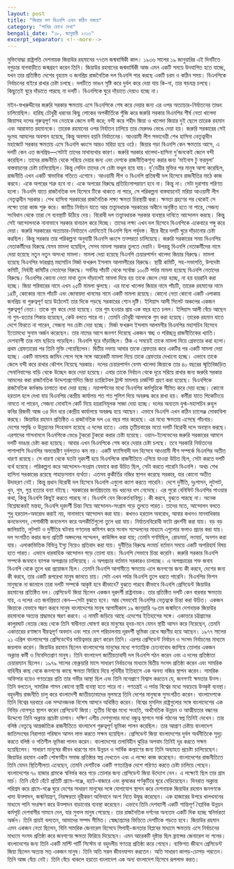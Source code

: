 ```yaml
---
layout: post
title: "জিয়ার দল বিএনপি এখন কঠিন সময়ে"
category: "পাখির চোখে দেখা"
bengali_date: "১৮, জানুয়ারী ২০১৩"
excerpt_separator: <!--more-->
---
```

মুক্তিযোদ্ধা রাষ্ট্রপতি দেশনায়ক জিয়াউর রহমানের ৭৭তম জন্মবার্ষিকী কাল। ১৯৩৬ সালের ১৯ জানুয়ারির এই দিনটিতে বগুড়ার বাগবাড়ীতে জন্মগ্রহণ করেন তিনি। জিয়াউর রহমানের জন্মবার্ষিকী আজ এমন একটি সময়ে উদযাপিত হতে যাচ্ছে, যখন তার প্রতিষ্ঠিত দেশের বৃহত্তম ও জনপ্রিয় রাজনৈতিক দল বিএনপি পার করছে একটি চরম ও কঠিন সময়। <!--more-->বিএনপিকে নির্বাচনের বাইরে রাখার চেষ্টা চলছে। দলটিতে ভাঙন সৃষ্টি করে দুর্বল করে দেয়া যায় কি-না, তার ষড়যন্ত্র চলছে। কিছুতেই ঘুরে দাঁড়াতে পারছে না দলটি। বিএনপিকে ঘুরে দাঁড়াতে দেয়াও হচ্ছে না।

মইন-ফখরুদ্দীনের জরুরি সরকার ক্ষমতায় এসে বিএনপিকে শেষ করে দেয়ার জন্য এর ওপর অত্যাচার-নির্যাতনের তাণ্ডব চালিয়েছিল। হারিছ চৌধুরী ধরনের কিছু লোকের অপকীর্তিকে পুঁজি করে জরুরি সরকার বিএনপির শীর্ষ নেতা খালেদা জিয়াসহ দলের গুরুত্বপূর্ণ সব নেতাকে জেলে বন্দী করে; বন্দী করে শহীদ জিয়া ও খালেদা জিয়ার দুই ছেলে তারেক রহমান এবং আরাফাত রহমানকে। তারেক রহমানের ওপর নির্যাতন চালিয়ে তার মেরুদণ্ড ভেঙে দেয়া হয়। জরুরি সরকারের সেই দুঃসহ আমলের অবসান হয়েছে, কিন্তু অবসান হয়নি নির্যাতনের।
আওয়ামী লীগ সভানেত্রী শেখ হাসিনা নেতৃত্বাধীন মহাজোট সরকার ক্ষমতায় এসে বিএনপি ধ্বংসে আরও মরিয়া হয়ে ওঠে। জিয়ার গড়া বিএনপি কেন ক্ষমতায় আসে, এ দলটি কেন এত জনপ্রিয়—সেটাই তাদের মাথাব্যথার কারণ।
জরুরি সরকার খালেদা-হাসিনা দু’জনকেই জেলে বন্দী করেছিল। তাদের রাজনীতি থেকে সরিয়ে দেয়ার জন্য এবং দেশকে রাজনীতিকশূন্য করার জন্য ‘মাইনাস টু ফরমুলা’ বাস্তবায়নের চেষ্টা চালিয়েছিল। কিন্তু সেদিন তাদের সে চেষ্টা ভণ্ডুল হয়ে যায়। দু’নেত্রীর মুক্তির পর মানুষ আশা করেছিল, রাজনীতি এখন একটি স্বাভাবিক গতিতে এগোবে। আওয়ামী লীগ ও বিএনপি প্রতিদ্বন্দ্বী দল হিসেবে রাজনীতির মাঠে কাজ করবে। একে অপরের শত্রু হবে না। একে অপরের বিরুদ্ধে প্রতিহিংসাপরায়ণ হবে না। কিন্তু না। সেটা দুরাশায় পরিণত হলো। বিএনপি যাতে রাজনৈতিক দল হিসেবে টিকে থাকতে না পারে, সে পরিকল্পনা বাস্তবায়নেই মরিয়া আওয়ামী লীগ নেতৃত্বাধীন সরকার।
শেখ হাসিনা সরকারের রাজনৈতিক লক্ষ্য ক্ষমতা চিরস্থায়ী করা। ক্ষমতা গ্রহণের পর থেকেই সে লক্ষ্যে তারা কাজ শুরু করে। জাতীয় নির্বাচন যাতে আর তত্ত্বাবধায়ক সরকারের অধীনে অনুষ্ঠিত হতে না পারে, সেজন্য সংবিধান থেকে তারা সে ব্যবস্থাটি উঠিয়ে দেয়। বিরোধী দল তত্ত্বাবধায়ক সরকার ব্যবস্থার দাবিতে আন্দোলন করছে। কিন্তু সেই আন্দোলনকে নানাভাবে সরকার বানচাল করে দিচ্ছে। তাদের লক্ষ্য এখন দল হিসেবে বিএনপিকে একেবারে পঙ্গু করে দেয়া।
জরুরি সরকারের অত্যাচার-নির্যাতনে এমনিতেই বিএনপি ছিল পর্যুদস্ত। ধীরে ধীরে দলটি ঘুরে দাঁড়ানোর চেষ্টা করছিল। কিন্তু সরকার তার পরিকল্পনা অনুযায়ী বিএনপি ধ্বংসে তত্পরতা চালিয়েছে। জরুরি সরকারের সময় বিএনপির নেতাকর্মীদের বিরুদ্ধে যেসব মামলা হয়েছিল, সেসব মামলা সরকার তুলতে দেয়নি। উপরন্তু বিএনপি নেতাকর্মীদের নামে দেয়া হয়েছে নতুন নতুন অসংখ্য মামলা। মামলা দেয়া হয়েছে বিএনপি চেয়ারপার্সন খালেদা জিয়ার বিরুদ্ধে। মামলা হয়েছে বিএনপির ভারপ্রাপ্ত মহাসচিব মির্জা ফখরুল ইসলাম আলমগীরের বিরুদ্ধে। স্থায়ী কমিটি, সহ-সভাপতি, উপদেষ্টা কমিটি, নির্বাহী কমিটির নেতাদের বিরুদ্ধে। সর্বনিম্ন পাঁচটি থেকে সর্বোচ্চ ১০০টি পর্যন্ত মামলা হয়েছে বিএনপি নেতাদের বিরুদ্ধে। বিএনপির কোনো নেতা মাথা তুলে দাঁড়ালেই মামলা দিয়ে হয় তাকে জেলে নেয়া হচ্ছে, না হয় হয়রানি করা হচ্ছে। জিয়া পরিবারের নামে এখন ২৫টি মামলা ঝুলছে। এর মধ্যে খালেদা জিয়ার নামে পাঁচটি, তারেক রহমানের নামে ১৪টি, কোকোর নামে পাঁচটি এবং জোবায়দা খানমের নামে একটি মামলা রয়েছে। কোনো নেতা কোনো একটি এলাকায় জনপ্রিয় বা গুরুত্বপূর্ণ হয়ে উঠেলেই তার দিকে পড়ছে সরকারের শ্যেন দৃষ্টি। ইলিয়াস আলী সিলেট অঞ্চলের একজন গুরুত্বপূর্ণ নেতা। তাকে গুম করে দেয়া হয়েছে। তার গুম হওয়ার প্রায় এক বছর হতে চলল। ইলিয়াস আলী বেঁচে আছেন না গুম-হত্যার শিকার হয়েছেন, কেউ বলতে পারে না। তেমনি চৌধুরী আলমকে গুম করা হয়েছে। তারেক রহমান যাতে দেশে ফিরতে না পারেন, সেজন্য সব চেষ্টা নেয়া হচ্ছে। মির্জা ফখরুল ইসলাম আলমগীর বিএনপির মহাসচিব হিসেবে ইতোমধ্যে সুনাম অর্জন করেছেন। তার নামের আগে জনগণ দিয়েছে একজন স্বচ্ছ ও পরিচ্ছন্ন রাজনীতিকের খ্যাতি। দেশব্যাপী তার নাম ছড়িয়ে পড়েছিল। বিএনপি ঘুরে দাঁড়াচ্ছিল। ঠিক এ সময়েই তাকে মামলা দিয়ে গ্রেফতার করা হলো। প্রথম গ্রেফতারের পর তিনি মুক্তি পেয়েছিলেন। দ্বিতীয় দফায় আবার তাকে গ্রেফতার করে একটির পর একটি মামলা দেয়া হচ্ছে। একটি মামলায় জামিন পেলে সঙ্গে সঙ্গে আরেকটি মামলা দিয়ে তাকে গ্রেফতার দেখানো হচ্ছে। এভাবে তাকে জেলে বন্দী করে রাখার কৌশল নিয়েছে সরকার। দলের চেয়ারপার্সন বেগম খালেদা জিয়াকে তার ৪০ বছরের স্মৃতিবিজড়িত সেনানিবাসের বাড়ি থেকে উচ্ছেদ করে দেয়া হয়েছে। এবার তাকে নির্বাচন থেকে দূরে সরিয়ে রাখার জন্য জরুরি সরকার আমলের করা রাজনৈতিক উদ্দেশ্যপ্রণোদিত জিয়া চ্যারিটেবল ট্রাস্ট মামলায় চার্জশিট গ্রহণ করা হয়েছে। বিএনপিকে রাজনৈতিক কর্মকাণ্ড চালাতে বাধা দেয়া হচ্ছে। নয়াপল্টনের মধ্যে বিএনপির কর্মসূচিকে সীমিত করে দেয়া হচ্ছে। কোনো হরতাল হলে দেখা যায় বিএনপির কেন্দ্রীয় কার্যালয় শত শত পুলিশ দিয়ে অবরুদ্ধ করে রাখা হয়। কর্মীরা যাতে পিকেটিংয়ে নামতে না পারেন, সেজন্য মোবাইল কোর্ট দিয়ে হয়রানিমূলক সাজা দেয়া হচ্ছে। দলের অন্যতম যুগ্ম-মহাসচিব রুহুল কবির রিজভী আজ ৩৪ দিন ধরে কেন্দ্রীয় কার্যালয়ে অবরুদ্ধ হয়ে আছেন। এভাবে বিএনপি এখন কঠিন চ্যালেঞ্জ মোকাবিলা করছে। জিয়াউর রহমান প্রতিষ্ঠিত এ রাজনৈতিক দল ৩৪ বছর পার করেছে। এর মধ্যে ক্ষমতায় এসেছে পাঁচবার। দেশের সমৃদ্ধি ও উন্নয়নের সিংহভাগ হয়েছে এ দলের হাতে। এবার তৃতীয়বারের মতো দলটি বিরোধী দলে অবস্থান করছে। এরশাদের শাসনামলে বিএনপিকে ভেঙে টুকরো টুকরো করার চেষ্টা হয়েছে। ওয়ান-ইলেভেনের জরুরি সরকারের আমলে দলটি ভাঙার চেষ্টা করা হয়েছে। আবার এখন বিএনপিকে শেষ করে দেয়ার চেষ্টা চলছে।
তবে সরকারি নির্যাতনের পাশাপাশি বিএনপির অভ্যন্তরীণ দুর্বলতাও কম নয়। একটি ফ্যাসিবাদী দল হিসেবে আওয়ামী লীগ সম্পর্কে বিএনপির অতীত ধারণা রয়েছে। সে ধারণা থেকে যতটা দূরদর্শী হয়ে বিএনপিকে রাজনীতিতে এগিয়ে যাওয়া উচিত ছিল, সেটা করতে দলটি ব্যর্থ হয়েছে। পরিকল্পনা করে আন্দোলন-সংগ্রাম যেভাবে করা উচিত ছিল, সেটা করতে পারেনি বিএনপি। অথচ শেখ হাসিনা সরকারের রয়েছে পাহাড়সমান ব্যর্থতা। এতসব কুকীর্তির নজির স্থাপন করেছে সরকার, যার কোনো অতীত উদাহরণ নেই। কিন্তু প্রধান বিরোধী দল হিসেবে বিএনপি এগুলো ক্যাশ করতে পারেনি। দেশে দুর্নীতি, দুঃশাসন, লুটপাট, খুন, গুম, গুপ্ত হত্যার বন্যা বইছে। সরকারের জনপ্রিয়তায় বড় ধরনের ধস নেমেছে। এর পুরো বেনিফিট বিএনপির পাওয়ার কথা, কিন্তু বিএনপি কিছুই করতে পারছে না। বিএনপি যেন কিংকর্তব্যবিমূঢ়। কী করবে, বুঝতে পারছে না। অনেক বিশ্লেষকেরই মন্তব্য, বিএনপি দূরদর্শী চিন্তা নিয়ে আন্দোলন-সংগ্রাম গড়ে তুলতে পারত। তাদের মতে, আন্দোলন বলতে শুধু হরতাল-অবরোধ করাই নয়, নানাভাবে আন্দোলন করা যায়। কখনও হরতাল অবরোধ, আবার কখনও মানবাধিকার কনভেনশন, পেশাজীবী কনভেশন করে অপকীর্তিগুলো তুলে ধরা যায়। নির্যাতনবিরোধী ফটো প্রদর্শনী করা যায়। বড় বড় জালিয়াতি, লুটপাট ও দুর্নীতির ঘটনায় গণতদন্ত কমিশন করে সংবাদ সম্মেলনের মাধ্যমে এগুলোর ফলাও প্রচার করা যায়। দল সংগঠিত করার জন্য প্রতিটি অঙ্গদলের সম্মেলন, কাউন্সিল করা যায়; তেমনি গণমিছিল, রোডমার্চ, লংমার্চ, অনশন করা যায়। এলাকাভিত্তিক বিভিন্ন ইস্যু নিয়েও প্রতিবাদ করা যায়। দুর্নীতির বিরুদ্ধে লংমার্চ বর্তমান সময়ে একটি অপরিহার্য বিষয় হতে পারত। এভাবে ধারবাহিক আন্দোলন গড়ে তোলা যায়। বিএনপি সেভাবে চিন্তা করেনি।
জরুরি সরকার বিএনপি সম্পর্কে জনমনে ব্যাপক অপপ্রচার চালিয়েছে। এ অপপ্রচার বর্তমান সরকারও চালাচ্ছে। এ অপপ্রচারের শক্ত জবাব বিএনপি থেকে তুলে ধরা প্রয়োজন ছিল। তেমনি বিএনপি আগামীতে ক্ষমতায় এলে জনগণের জন্য কী করবে, দেশের জন্য কী করবে, তার একটি রূপরেখা মানুষ জানতে চায়। সেটা এখন পর্যন্ত বিএনপি তুলে ধরতে পারেনি। বিএনপির ভিশন মানুষকে না জানালে তারা দলটি সম্পর্কে আকৃষ্ট হবে কীভাবে? বুঝতে পারবে কীভাবে বিএনপি প্রেসিডেন্ট জিয়াউর রহমানের প্রতিষ্ঠিত দল। প্রেসিডেন্ট জিয়া ছিলেন একজন দূরদর্শী রাষ্ট্রনায়ক। তার প্রতিষ্ঠিত দলটি কেন বারবার ক্ষমতায় যায়, এ দলের এত জনপ্রিয়তা কেন—সেটা বুঝতে হবে। আর সেভাবেই বিএনপির নেতৃত্বকে চিন্তা করা উচিত।
একজন জিয়াকে যেভাবে স্মরণ করবে মানুষ
বাংলাদেশের মানুষ আগামীকাল ১৯ জানুয়ারি ৭৮তম জন্মদিনে দেশনায়ক জিয়াউর রহমানকে অত্যন্ত শ্রদ্ধাভরে স্মরণ করবে। এ নামটি জড়িয়ে আছে এদেশের ইতিহাসের সঙ্গে। একাত্তরে চট্টগ্রামের কালুরঘাট বেতার কেন্দ্র থেকে তিনি স্বাধীনতা ঘোষণা করে মানুষের হৃদয়-মনে যেমন স্থায়ী আসন করে নিয়েছেন, তেমনি একাত্তরের রণাঙ্গনে বীরত্বপূর্ণ অবদান এবং পরে দেশ পরিচালনায় দূরদর্শী ভূমিকা রেখে স্মরণীয় হয়ে আছেন। ১৯৭৭ সালের ২১ এপ্রিল বাংলাদেশের প্রেসিডেন্টের দায়িত্বভার গ্রহণ করেন তিনি। এরপর প্রেসিডেন্ট নির্বাচন ও সংসদ নির্বাচনের মাধ্যমে জয়লাভ করেন। জিয়াউর রহমান ছিলেন বাংলাদেশের মানুষের মধ্যে গণতান্ত্রিক চেতনাবোধ জাগিয়ে তোলার একজন অক্লান্ত কর্মী ও নিবেদিতপ্রাণ মানুষ। তিনি বাংলাদেশ জাতীয়তাবাদী দল বিএনপি গঠন করেন এবং এ দলের প্রতিষ্ঠাতা চেয়ারম্যান ছিলেন। ১৯৭৯ সালের ফেব্রুয়ারি মাসে সাধারণ নির্বাচনের মাধ্যমে দ্বিতীয় সংসদ প্রতিষ্ঠা করেন এবং সামরিক বাহিনীর কাছ থেকে জনগণের কাছে ক্ষমতা ফিরিয়ে দিয়ে পৃথিবীর ইতিহাসে এক অনন্য নজির স্থাপন করেন। সামরিক অফিসার হয়েও গণতন্ত্রের প্রতি তার গভীর আস্থা ছিল এবং তিনি মনেপ্রাণে বিশ্বাস করতেন যে, জনগণই ক্ষমতার উত্স। তিনি বলতেন, সামরিক শাসন কোনো স্থায়ী ব্যবস্থা হতে পারে না। গণতন্ত্রই এ পর্যন্ত বিশ্বের মধ্যে সবচেয়ে উত্কৃষ্ট ব্যবস্থা।
বহুদলীয় রাজনীতি চালু করে বাংলাদেশী জাতীয়তাবাদের মূলমন্ত্রে তিনি দেশের মানুষকে সুসংগঠিত করেন। বাংলাদেশকে তিনি বিশ্বের দরবারে এক সম্মানজনক বিশেষ আসনে অধিষ্ঠিত করেন। বিশ্বের মুসলিম রাষ্ট্রগুলোর সঙ্গে বাংলাদেশের এক নিবিড় যোগসূত্র স্থাপন করেন প্রেসিডেন্ট জিয়া। তৃতীয় বিশ্বের মধ্যে সংহতি, অর্থনৈতিক উন্নয়ন ও আত্মীয়তার বন্ধনের উদ্দেশ্যে তিনি অক্লান্ত প্রচেষ্টা চালান। দক্ষিণ এশীয় দেশগুলোর মধ্যে বন্ধুত্ব স্থাপনে সার্ক গঠনের স্বপ্ন তিনিই দেখেন। তার বলিষ্ঠ নেতৃত্বে আন্তর্জাতিক রাজনীতিতে বাংলাদেশ গুরুত্বপূর্ণ ভূমিকা পালন করেছিল। তার আপ্রাণ চেষ্টায় বাংলাদেশ জাতিসংঘের নিরাপত্তা পরিষদে আসন লাভ করতে সক্ষম হয়েছিল।
প্রেসিডেন্ট জিয়া বাংলাদেশের দুর্বল অর্থনীতিকে সুদৃঢ় করতে বলিষ্ঠ ও গতিশীল ভূমিকা পালন করেন। বাংলাদেশের তলাবিহীন ঝুড়ির অপবাদ তিনিই দূর করতে সক্ষম হয়েছিলেন। সাধারণ মানুষের জীবন ধারণের মান উন্নয়ন ও সার্বিক কল্যাণের জন্য তিনি অব্যাহত প্রচেষ্টা চালিয়েছেন। জিয়াউর রহমান একটি শোষণহীন সমাজ প্রতিষ্ঠার স্বপ্ন দেখতেন এবং এ লক্ষ্যে কাজ করেছেন। বাংলাদেশের রাজনীতিতে তিনি যেমন স্থিতিশীলতা এনেছেন, তেমনি দেশটিকে একটি গণতান্ত্রিক দেশে পরিণত করতে চেষ্টা চালিয়ে গেছেন। বাংলাদেশের ৭০ হাজার গ্রামকে স্বনির্ভর করে গড়ে তোলার জন্য প্রেসিডেন্ট জিয়া উদ্যোগ নেন। এ লক্ষ্যেই ছিল তার গ্রাম মার্চ। তিনি হেঁটে হেঁটে প্রতিটি গ্রামে-গঞ্জে, হাটে-বাজারে এবং কৃষকের পর্ণকুটিরে ঘুরে বেড়িয়েছেন। দিনরাত অক্লান্ত পরিশ্রম করে গ্রামে-গঞ্জে ঘুরে দেশের সাধারণ মানুষের সঙ্গে যোগাযোগ স্থাপন করে দেশনায়ক জিয়াউর রহমান জনগণকে খাদ্য উত্পাদন, জন্মনিয়ন্ত্রণ, নিরক্ষরতা দূরীকরণ অভিযানে অংশ নিতে উদ্বুদ্ধ করেছেন। এক হাজারের উপরে খালখননের মাধ্যমে পানি সংরক্ষণ করে উত্পাদন বাড়ানোর ব্যবস্থা করেছেন। এভাবে তিনি দেশব্যাপী একটি শান্তিপূর্ণ বৈপ্লবিক উন্নয়ন কর্মসূচি দেশবাসীর সামনে দেন, যার সুফল মানুষ পেয়েছে। তার রাজনৈতিক দর্শনের অন্যতম একটি দিক হচ্ছে স্বনির্ভরতা অর্জন। তিনি প্রায়ই বলতেন, আমাদের সম্পদ সীমিত। স্বেচ্ছাশ্রমের ভিত্তিতে দেশটিকে গড়তে হবে।
জিয়াউর রহমান এমন একজন নেতা ছিলেন, যিনি সামরিক জেনারেল হিসেবে সিপাহী-জনতার বিপ্লবের মাধ্যমে ক্ষমতায় এসে নির্বাচনের মাধ্যমে সংসদ প্রতিষ্ঠা করে জনগণের ক্ষমতা ফিরিয়ে দিয়েছেন। এমন আরেকটি দৃষ্টান্ত ছিল ফ্রান্সের জেনারেল দ্য গলের। বাংলাদেশের জন্য তিনি একটি মাল্টি পার্টি সিস্টেম বা বহুদলীয় গণতন্ত্র প্রতিষ্ঠা করে গেছেন। ব্যক্তিগত জীবনে প্রেসিডেন্ট জিয়া ছিলেন অত্যন্ত সত্ একজন মানুষ। তিনি অতি সরল জীবনযাপন করতেন। অতি সাধারণ কাপড়-চোপড় পরতেন। তিনি আজ বেঁচে নেই। তিনি বেঁচে থাকলে হয়তো বাংলাদেশ এক অন্য বাংলাদেশ হিসেবে রূপলাভ করত।
